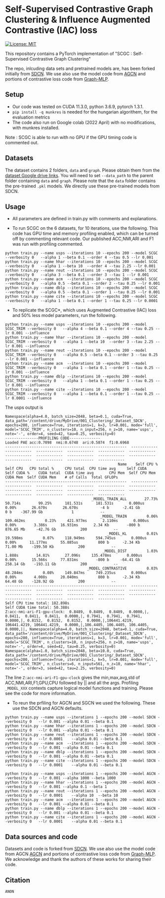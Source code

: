 # Self-Supervised Contrastive Graph Clustering & Influence Augmented Contrastive (IAC) loss
[![License: MIT](https://img.shields.io/badge/License-MIT-yellow.svg)](https://opensource.org/licenses/MIT)

This repository contains a PyTorch implementation of "SCGC : Self-Supervised Contrastive Graph Clustering"

The repo, inlcuding data sets and pretrained models are, has been forked initially from [SDCN](https://github.com/bdy9527/SDCN). We use also use the model code from [AGCN](https://github.com/ZhihaoPENG-CityU/MM21---AGCN) and portions of contrastive loss code from [Graph-MLP](https://github.com/yanghu819/Graph-MLP). 

## Setup
- Our code was tested on CUDA 11.3.0, python 3.6.9, pytorch 1.3.1.
- `pip install -q munkres` is needed for the hungarian algorithem, for the evaluation metrics
- The code also run on Google colab (2022 April) with no modifications, with munkres installed.

Note : SCGC is able to run with no GPU if the GPU timing code is commented out. 

## Datasets

The dataset contains 2 folders, `data` and `graph`. Please obtain them from the [dataset Google drive links](https://github.com/bdy9527/SDCN/blob/master/README.md). You will need to set `--data_path` to the parent folder containing `data` and `graph`. Please note that the `data` folder contains the pre-trained `.pkl` models. We directly use these pre-trained models from SDCN.


## Usage
- All parameters are defined in train.py with comments and explanations. 

- To run SCGC on the 6 datasets, for 10 iterations, use the following. This code has GPU time and memory profiling enabled, which can be turned off by commenting relevant code. Our published ACC,NMI,ARI and F1 was run with profiling commented. 
```
python train.py --name usps --iterations 10 --epochs 200 --model SCGC --verbosity 0   --alpha 1 --beta 0.1 --order 4 --tau 0.5 --lr 0.001 
python train.py --name hhar --iterations 10 --epochs 200 --model SCGC --verbosity 0   --alpha 1 --beta 10  --order 4 --tau 2.25 --lr 0.001 
python train.py --name reut --iterations 10 --epochs 200 --model SCGC --verbosity 0   --alpha 3 --beta 0.1 --order 3 --tau 1 --lr 0.001 
python train.py --name acm  --iterations 10 --epochs 200 --model SCGC --verbosity 0   --alpha 0.5 --beta 0.1 --order 2 --tau 0.25 --lr 0.001 
python train.py --name dblp --iterations 10 --epochs 200 --model SCGC --verbosity 0   --alpha 0.5 --beta 0.1 --order 1 --tau 0.25 --lr 0.001 
python train.py --name cite --iterations 10 --epochs 200 --model SCGC --verbosity 0   --alpha 1 --beta 0.1 --order 1 --tau 0.25 --lr 0.0001 
```

- To replicate the SCGC*, which uses Augmented Contrastive (IAC) loss and 50% less model parameters, run the following.
```
python train.py --name usps --iterations 10 --epochs 200 --model SCGC_TRIM --verbosity 0   --alpha 4 --beta 0.1 --order 4 --tau 0.25 --lr 0.001 --influence
python train.py --name hhar --iterations 10 --epochs 200 --model SCGC_TRIM --verbosity 0   --alpha 1 --beta 10  --order 3 --tau 2.25 --lr 0.001 --influence
python train.py --name reut --iterations 10 --epochs 200 --model SCGC_TRIM --verbosity 0   --alpha 0.5 --beta 0.1 --order 3 --tau 0.25 --lr 0.001 --influence
python train.py --name acm  --iterations 10 --epochs 200 --model SCGC_TRIM --verbosity 0   --alpha 1 --beta 0.1 --order 1 --tau 0.25 --lr 0.001 --influence
python train.py --name dblp --iterations 10 --epochs 200 --model SCGC_TRIM --verbosity 0   --alpha 1 --beta 0.1 --order 1 --tau 0.25 --lr 0.001 --influence
python train.py --name cite --iterations 10 --epochs 200 --model SCGC_TRIM --verbosity 0   --alpha 1 --beta 0.1 --order 1 --tau 0.25 --lr 0.0001 --influence
```
The usps output is
```
Namespace(alpha=4.0, batch_size=2048, beta=0.1, cuda=True, data_path='/content/drive/MyDrive/001_Clustering/_Dataset_SDCN', epochs=200, influence=True, iterations=1, k=3, lr=0.001, mode='full', model='SCGC_TRIM', n_clusters=10, n_input=256, n_z=10, name='usps', note='-', order=4, seed=42, tau=0.25, verbosity=0)
---------------PROFILING CODE--------------
Loaded PAE acc:0.7098  nmi:0.6748  ari:0.5874  f1:0.6968
-------------------------------------------------------  ------------  ------------  ------------  ------------  ------------  ------------  ------------  ------------  ------------  ------------  ------------  ------------  ------------  ------------  ------------  
                                                   Name    Self CPU %      Self CPU   CPU total %     CPU total  CPU time avg     Self CUDA   Self CUDA %    CUDA total  CUDA time avg       CPU Mem  Self CPU Mem      CUDA Mem  Self CUDA Mem    # of Calls  Total GFLOPs  
-------------------------------------------------------  ------------  ------------  ------------  ------------  ------------  ------------  ------------  ------------  ------------  ------------  ------------  ------------  ------------  ------------  ------------  
                                       _MODEL_TRAIN_ALL        27.73%       50.714s        99.25%      181.531s      181.531s       0.000us         0.00%       26.670s       26.670s          -4 b      -2.41 Gb           0 b    -367.99 Gb             1            --  
                                           _MODEL_TRAIN         0.06%     109.462ms         0.23%     421.977ms       2.110ms       0.000us         0.00%        3.386s      16.931ms       2.34 Kb        -800 b     876.65 Mb     -42.76 Gb           200            --  
                                              _MODEL_KL         0.01%      19.598ms         0.07%     118.949ms     594.745us       0.000us         0.00%      11.177ms      55.885us         800 b      -2.34 Kb      71.00 Mb    -199.50 Kb           200            --  
                                            _MODEL_DIST         1.03%        1.888s        14.81%       27.096s     135.478ms       0.000us         0.00%       15.566s      77.831ms        -800 b     -64.41 Gb     258.14 Gb    -193.11 Gb           200            --  
                                     _MODEL_CONTRASTIVE         0.03%      48.284ms         0.08%     149.847ms     749.235us       0.000us         0.00%        4.008s      20.040ms         800 b      -2.34 Kb      64.48 Gb    -128.92 Gb           200            --  
-------------------------------------------------------  ------------  ------------  ------------  ------------  ------------  ------------  ------------  ------------  ------------  ------------  ------------  ------------  ------------  ------------  ------------  
Self CPU time total: 182.898s
Self CUDA time total: 50.388s
Z:acc-nmi-ari-F1-gpu-clock:  0.8489,  0.8489,  0.8489,  0.0000,|, 0.8411,  0.8411,  0.8411,  0.0000,|, 0.7941,  0.7941,  0.7941,  0.0000,|, 0.8152,  0.8152,  0.8152,  0.0000,|,106441.4219, 106441.4219, 106441.4219,  0.0000,|,106.4405, 106.4405, 106.4405,  0.0000,||, Namespace(alpha=4.0, batch_size=2048, beta=0.1, cuda=True, data_path='/content/drive/MyDrive/001_Clustering/_Dataset_SDCN', epochs=200, influence=True, iterations=1, k=3, lr=0.001, mode='full', model='SCGC_TRIM', n_clusters=10, n_input=256, n_z=10, name='usps', note='-', order=4, seed=42, tau=0.25, verbosity=0)
Namespace(alpha=1.0, batch_size=2048, beta=10.0, cuda=True, data_path='/content/drive/MyDrive/001_Clustering/_Dataset_SDCN', epochs=200, influence=True, iterations=1, k=5, lr=0.001, mode='full', model='SCGC_TRIM', n_clusters=6, n_input=561, n_z=10, name='hhar', note='-', order=3, seed=42, tau=2.25, verbosity=0)
```
The line `Z:acc-nmi-ari-F1-gpu-clock` gives the min,max,avg,std of ACC,NMI,ARI,F1,GPU,CPU followed by || and all the args.
Profiling `_MODEL_XXX` contexts capture logical model functions and training. Please see the code for more information.


- To reun the prfiling for AGCN and SGCN we used the following. These use the SDCN and AGCN defaults.
```
python train.py --name usps --iterations 1 --epochs 200 --model SDCN --verbosity 0   --lr 0.001	--alpha 0.01 --beta 0.1
python train.py --name hhar --iterations 1 --epochs 200 --model SDCN --verbosity 0   --lr 0.001	--alpha 0.01 --beta 0.1
python train.py --name reut --iterations 1 --epochs 200 --model SDCN --verbosity 0   --lr 0.0001	--alpha 0.01 --beta 0.1
python train.py --name acm  --iterations 1 --epochs 200 --model SDCN --verbosity 0   --lr 0.001	--alpha 0.01 --beta 0.1
python train.py --name dblp --iterations 1 --epochs 200 --model SDCN --verbosity 0   --lr 0.001	--alpha 0.01 --beta 0.1
python train.py --name cite --iterations 1 --epochs 200 --model SDCN --verbosity 0   --lr 0.0001	--alpha 0.01 --beta 0.1

python train.py --name usps --iterations 1 --epochs 200 --model AGCN --verbosity 0   --lr 0.001	--alpha 1000 --beta 1000
python train.py --name hhar --iterations 1 --epochs 200 --model AGCN --verbosity 0   --lr 0.001	--alpha 0.1 --beta 1
python train.py --name reut --iterations 1 --epochs 200 --model AGCN --verbosity 0   --lr 0.0001	--alpha 10	--beta 10
python train.py --name acm  --iterations 1 --epochs 200 --model AGCN --verbosity 0   --lr 0.001	--alpha 0.01 --beta 0.1
python train.py --name dblp --iterations 1 --epochs 200 --model AGCN --verbosity 0   --lr 0.001	--alpha 0.01 --beta 0.1
python train.py --name cite --iterations 1 --epochs 200 --model AGCN --verbosity 0   --lr 0.0001	--alpha 0.01 --beta 0.1
```

## Data sources and code
Datasets and code is forked from [SDCN](https://github.com/bdy9527/SDCN). We use also use the model code from AGCN [AGCN](https://github.com/ZhihaoPENG-CityU/MM21---AGCN) and portions of contrastive loss code from [Graph-MLP](https://github.com/yanghu819/Graph-MLP). We acknowledge and thank the authors of these works for sharing their code.

## Citation
```
ANON
```
